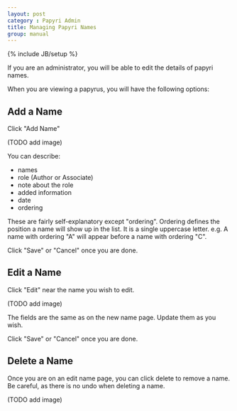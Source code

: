 ```yaml
---
layout: post
category : Papyri Admin
title: Managing Papyri Names
group: manual
---
```

{% include JB/setup %}

If you are an administrator, you will be able to edit the details of papyri names.

When you are viewing a papyrus, you will have the following options:

## Add a Name
Click "Add Name"

(TODO add image)

You can describe:
* names
* role (Author or Associate)
* note about the role
* added information
* date
* ordering

These are fairly self-explanatory except "ordering".
Ordering defines the position a name will show up in the list.
It is a single uppercase letter.
e.g. A name with ordering "A" will appear before a name with ordering "C".

Click "Save" or "Cancel" once you are done.

## Edit a Name
Click "Edit" near the name you wish to edit.

(TODO add image)

The fields are the same as on the new name page.
Update them as you wish.

Click "Save" or "Cancel" once you are done.

## Delete a Name
Once you are on an edit name page, you can click delete to remove a name.
Be careful, as there is no undo when deleting a name.

(TODO add image)
